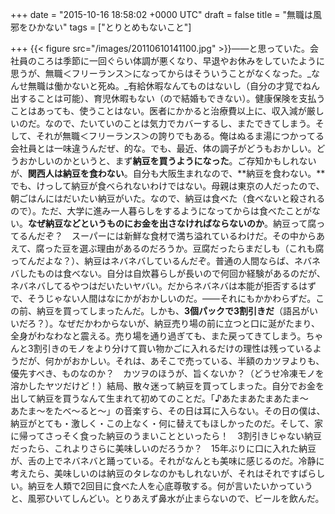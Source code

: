 
+++
date = "2015-10-16 18:58:02 +0000 UTC"
draft = false
title = "無職は風邪をひかない"
tags = ["とりとめもないこと"]

+++
{{< figure src="/images/20110610141100.jpg"  >}}――と思っていた。会社員のころは季節に一回ぐらい体調が悪くなり、早退やお休みをしていたように思うが、無職＜フリーランス＞になってからはそういうことがなくなった。_なんせ無職は働かないと死ぬ。_有給休暇なんてものはないし（自分の才覚でねん出することは可能）、育児休暇もない（ので結婚もできない）。健康保険を支払うことはあっても、使うことはない。医者にかかると治療費以上に、収入減が厳しいのだ。なので、たいていのことは気力でカバーするし、またできてしまう。そして、それが無職＜フリーランス＞の誇りでもある。俺はぬるま湯につかってる会社員とは一味違うんだぜ、的な。でも、最近、体の調子がどうもおかしい。どうおかしいのかというと、まず**納豆を買うようになった**。ご存知かもしれないが、**関西人は納豆を食わない**。自分も大阪生まれなので、**納豆を食わない。**でも、けっして納豆が食べられないわけではない。母親は東京の人だったので、朝ごはんにはだいたい納豆がいた。なので、納豆は食べた（食べないと殺されるので）。ただ、大学に進み一人暮らしをするようになってからは食べたことがない。**なぜ納豆などというものにお金を出さなければならないのか**。納豆って腐ってるんだぞ？　スーパーには新鮮な食材で満ち溢れているわけだ。その中からあえて、腐った豆を選ぶ理由があるのだろうか。豆腐だったらまだしも（これも腐ってんだよな？）、納豆はネバネバしているんだぞ。普通の人間ならば、ネバネバしたものは食べない。自分は自炊暮らしが長いので何回か経験があるのだが、ネバネバしてるやつはだいたいヤバい。だからネバネバは本能が拒否するはずで、そうじゃない人間はなにかがおかしいのだ。――それにもかかわらずだ。この前、納豆を買ってしまったんだ。しかも、**3個パックで3割引きだ**（語呂がいいだろ？）。なぜだかわからないが、納豆売り場の前に立つと口に涎がたまり、全身がわなわなと震える。売り場を通り過ぎても、また戻ってきてしまう。ちゃんと3割引きのモノをより分けて買い物かごに入れるだけの理性は残っているようだが、何かがおかしい。それは、あそこで売っている、半額のカツヲよりも、優先すべき、ものなのか？　カツヲのほうが、旨くないか？（どうせ冷凍モノを溶かしたヤツだけど！）結局、散々迷って納豆を買ってしまった。自分でお金を出して納豆を買うなんて生まれて初めてのことだ。「♪あたまあたまあたま～　あたま～をたべ～ると～」の音楽すら、その日は耳に入らない。その日の僕は、納豆がとても・激しく・この上なく・何に替えてもほしかったのだ。そして、家に帰ってさっそく食った納豆のうまいことといったら！　3割引きじゃない納豆だったら、これよりさらに美味しいのだろうか？　15年ぶりに口に入れた納豆が、舌の上でネバネバと踊っている。それがなんとも美味に感じるのだ。冷静に考えたら、美味しいのは納豆のタレなのかもしれないが、それはそれですばらしい。納豆を人類で2回目に食べた人を心底尊敬する。何が言いたいかっていうと、風邪ひいてしんどい。とりあえず鼻水が止まらないので、ビールを飲んだ。


